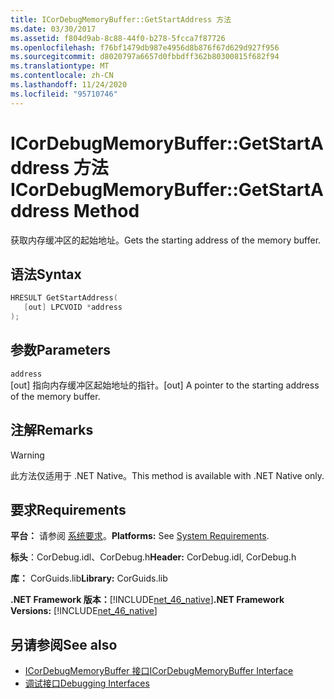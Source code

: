 ```yaml
---
title: ICorDebugMemoryBuffer::GetStartAddress 方法
ms.date: 03/30/2017
ms.assetid: f804d9ab-8c88-44f0-b278-5fcca7f87726
ms.openlocfilehash: f76bf1479db987e4956d8b876f67d629d927f956
ms.sourcegitcommit: d8020797a6657d0fbbdff362b80300815f682f94
ms.translationtype: MT
ms.contentlocale: zh-CN
ms.lasthandoff: 11/24/2020
ms.locfileid: "95710746"
---
```

# <a name="icordebugmemorybuffergetstartaddress-method"></a><span data-ttu-id="7a5ff-102">ICorDebugMemoryBuffer::GetStartAddress 方法</span><span class="sxs-lookup"><span data-stu-id="7a5ff-102">ICorDebugMemoryBuffer::GetStartAddress Method</span></span>

<span data-ttu-id="7a5ff-103">获取内存缓冲区的起始地址。</span><span class="sxs-lookup"><span data-stu-id="7a5ff-103">Gets the starting address of the memory buffer.</span></span>  
  
## <a name="syntax"></a><span data-ttu-id="7a5ff-104">语法</span><span class="sxs-lookup"><span data-stu-id="7a5ff-104">Syntax</span></span>  
  
```cpp  
HRESULT GetStartAddress(  
   [out] LPCVOID *address  
);  
```  
  
## <a name="parameters"></a><span data-ttu-id="7a5ff-105">参数</span><span class="sxs-lookup"><span data-stu-id="7a5ff-105">Parameters</span></span>  

 `address`  
 <span data-ttu-id="7a5ff-106">[out] 指向内存缓冲区起始地址的指针。</span><span class="sxs-lookup"><span data-stu-id="7a5ff-106">[out] A pointer to the starting address of the memory buffer.</span></span>  
  
## <a name="remarks"></a><span data-ttu-id="7a5ff-107">注解</span><span class="sxs-lookup"><span data-stu-id="7a5ff-107">Remarks</span></span>  
  
> [!WARNING]
> <span data-ttu-id="7a5ff-108">此方法仅适用于 .NET Native。</span><span class="sxs-lookup"><span data-stu-id="7a5ff-108">This method is available with .NET Native only.</span></span>  
  
## <a name="requirements"></a><span data-ttu-id="7a5ff-109">要求</span><span class="sxs-lookup"><span data-stu-id="7a5ff-109">Requirements</span></span>  

 <span data-ttu-id="7a5ff-110">**平台：** 请参阅 [系统要求](../../get-started/system-requirements.md)。</span><span class="sxs-lookup"><span data-stu-id="7a5ff-110">**Platforms:** See [System Requirements](../../get-started/system-requirements.md).</span></span>  
  
 <span data-ttu-id="7a5ff-111">**标头**：CorDebug.idl、CorDebug.h</span><span class="sxs-lookup"><span data-stu-id="7a5ff-111">**Header:** CorDebug.idl, CorDebug.h</span></span>  
  
 <span data-ttu-id="7a5ff-112">**库：** CorGuids.lib</span><span class="sxs-lookup"><span data-stu-id="7a5ff-112">**Library:** CorGuids.lib</span></span>  
  
 <span data-ttu-id="7a5ff-113">**.NET Framework 版本：**[!INCLUDE[net_46_native](../../../../includes/net-46-native-md.md)]</span><span class="sxs-lookup"><span data-stu-id="7a5ff-113">**.NET Framework Versions:** [!INCLUDE[net_46_native](../../../../includes/net-46-native-md.md)]</span></span>  
  
## <a name="see-also"></a><span data-ttu-id="7a5ff-114">另请参阅</span><span class="sxs-lookup"><span data-stu-id="7a5ff-114">See also</span></span>

- [<span data-ttu-id="7a5ff-115">ICorDebugMemoryBuffer 接口</span><span class="sxs-lookup"><span data-stu-id="7a5ff-115">ICorDebugMemoryBuffer Interface</span></span>](icordebugmemorybuffer-interface.md)
- [<span data-ttu-id="7a5ff-116">调试接口</span><span class="sxs-lookup"><span data-stu-id="7a5ff-116">Debugging Interfaces</span></span>](debugging-interfaces.md)
